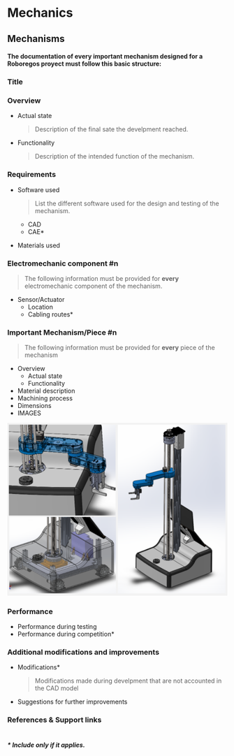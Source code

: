 # Mechanics

## Mechanisms
#### The documentation of every important mechanism designed for a Roboregos proyect must follow this basic structure:
###  Title    
### Overview
   * Actual state
      > Description of the final sate the develpment reached.
   
   * Functionality
      > Description of the intended function of the mechanism.

### Requirements
*  Software used
	> List the different software used for the design and testing of the mechanism.


	*	CAD
	*	CAE*
*  Materials used

### Electromechanic component #n
>The following information must be provided for **every** electromechanic component of the mechanism. 
* Sensor/Actuator
	* Location
	* Cabling routes*

### Important Mechanism/Piece #n
> The following information must be provided for **every** piece of the mechanism
*  Overview
	*  Actual state 
	*  Functionality
* Material description
*  Machining process   
*  Dimensions
*  IMAGES

<img src='./images/robot.PNG' width='700' />

### Performance
*  Performance during testing
*  Performance during competition*
### Additional modifications and improvements
* Modifications*
	>Modifications made during develpment that are not accounted in the CAD model
*  Suggestions for further improvements
### References & Support links
#
##### * Include only if it applies.
